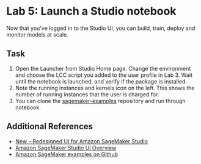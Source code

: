 # Lab 5: Launch a Studio notebook

Now that you've logged in to the Studio UI, you can build, train, deploy and monitor models at scale.

## Task

1. Open the Launcher from Studio Home page. Change the environment and choose the LCC script you added to the user profile in Lab 3. Wait until the notebook is launched, and verify if the package is installed. 
2. Note the running instances and kernels icon on the left. This shows the number of running instances that the user is charged for. 
3. You can clone the [sagemaker-examples](https://github.com/aws/amazon-sagemaker-examples) repository and run through notebook. 

## Additional References

- [New – Redesigned UI for Amazon SageMaker Studio](https://aws.amazon.com/blogs/aws/new-redesigned-ui-for-amazon-sagemaker-studio/)
- [Amazon SageMaker Studio UI Overview](https://docs.aws.amazon.com/sagemaker/latest/dg/studio-ui.html)
- [Amazon SageMaker examples on Github](https://github.com/aws/amazon-sagemaker-examples)